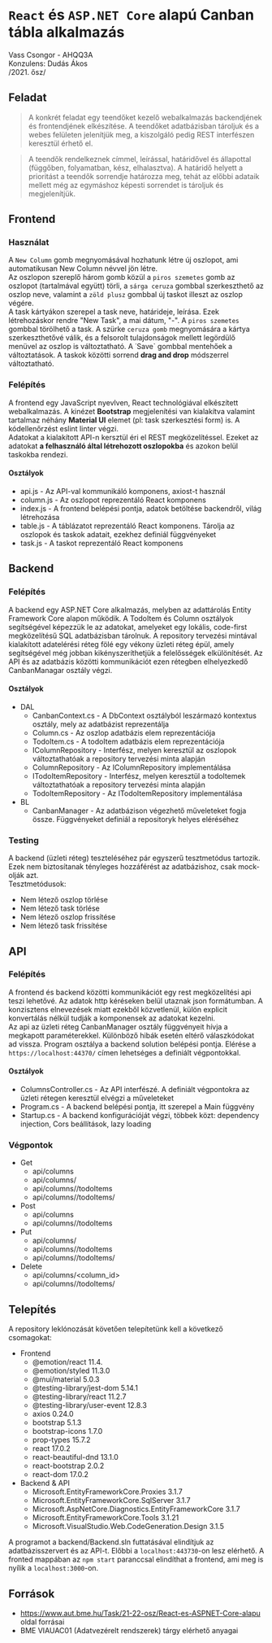 # `React` és `ASP.NET Core` alapú Canban tábla alkalmazás  
Vass Csongor - AHQQ3A  
Konzulens: Dudás Ákos  
/2021. ősz/  

## Feladat
>A konkrét feladat egy teendőket kezelő webalkalmazás backendjének és frontendjének elkészítése. A teendőket adatbázisban tároljuk és a webes felületen jelenítjük meg, a kiszolgáló pedig REST interfészen keresztül érhető el.  

>A teendők rendelkeznek címmel, leírással, határidővel és állapottal (függőben, folyamatban, kész, elhalasztva). A határidő helyett a prioritást a teendők sorrendje határozza meg, tehát az előbbi adataik mellett még az egymáshoz képesti sorrendet is tároljuk és megjelenítjük.  


## Frontend
### Használat
A `New Column` gomb megnyomásával hozhatunk létre új oszlopot, ami automatikusan New Column névvel jön létre.  
Az oszlopon szereplő három gomb közül a `piros szemetes` gomb az oszlopot (tartalmával együtt) törli, a `sárga ceruza` gombbal szerkeszthető az oszlop neve, valamint a `zöld plusz` gombbal új taskot illeszt az oszlop végére.  
A task kártyákon szerepel a task neve, határideje, leírása. Ezek létrehozáskor rendre "New Task", a mai dátum, "-". A `piros szemetes` gombbal törölhető a task. A szürke `ceruza gomb` megnyomására a kártya szerkeszthetővé válik, és a felsorolt tulajdonságok mellett legördülő menüvel az oszlop is változtatható. A ˙Save` gombbal mentehőek a változtatások.
A taskok közötti sorrend **drag and drop** módszerrel változtatható.  
### Felépítés
A frontend egy JavaScript nyevlven, React technológiával elkészített webalkalmazás. A kinézet **Bootstrap** megjelenítési van kialakítva valamint tartalmaz néhány **Material UI** elemet (pl: task szerkesztési form) is. A kódellenőrzést eslint linter végzi.  
Adatokat a kialakított API-n kersztül éri el REST megközelítéssel. Ezeket az adatokat **a felhasználó által létrehozott oszlopokba** és azokon belül taskokba rendezi.  
#### Osztályok
* api.js - Az API-val kommunikáló komponens, axiost-t használ
* column.js - Az oszlopot reprezentáló React komponens
* index.js - A frontend belépési pontja, adatok betöltése backendről, világ létrehozása
* table.js - A táblázatot reprezentáló React komponens. Tárolja az oszlopok és taskok adatait, ezekhez definiál függvényeket
* task.js - A taskot reprezentáló React komponens

## Backend
### Felépítés
A backend egy ASP.NET Core alkalmazás, melyben az adattárolás Entity Framework Core alapon működik. A TodoItem és Column osztályok segítségével képezzük le az adatokat, amelyeket egy lokális, code-first megközelítésű SQL adatbázisban tárolnuk. A repository tervezési mintával kialakított adatelérési réteg fölé egy vékony üzleti réteg épül, amely segítségével még jobban kikényszeríthetjük a felelősségek elkülönítését. Az API és az adatbázis közötti kommunikációt ezen rétegben elhelyezkedő CanbanManagar osztály végzi.  
#### Osztályok
* DAL
    * CanbanContext.cs - A DbContext osztályból leszármazó kontextus osztály, mely az adatbázist reprezentálja
    * Column.cs - Az oszlop adatbázis elem reprezentációja
    * TodoItem.cs - A todoItem adatbázis elem reprezentációja
    * IColumnRepository - Interfész, melyen keresztül az oszlopok változtathatóak a repository tervezési minta alapján
    * ColumnRepository - Az IColumnRepository implementálása
    * ITodoItemRepository - Interfész, melyen keresztül a todoItemek változtathatóak a repository tervezési minta alapján
    * TodoItemRepository - Az ITodoItemRepository implementálása
* BL
    * CanbanManager - Az adatbázison végezhető műveleteket fogja össze. Függvényeket definiál a repositoryk helyes eléréséhez

### Testing
A backend (üzleti réteg) teszteléséhez pár egyszerű tesztmetódus tartozik. Ezek nem biztosítanak tényleges hozzáférést az adatbázishoz, csak mock-olják azt.  
Tesztmetódusok:
* Nem létező oszlop törlése
* Nem létező task törlése
* Nem létező oszlop frissítése
* Nem létező task frissítése

## API
### Felépítés
A frontend és backend közötti kommunikációt egy rest megközelítési api teszi lehetővé. Az adatok http kéréseken belül utaznak json formátumban. A konzisztens elnevezések miatt ezekből közvetlenül, külön explicit konvertálás nélkül tudják a komponensek az adatokat kezelni.  
Az api az üzleti réteg CanbanManager osztály függvényeit hívja a megkapott paraméterekkel. Különböző hibák esetén eltérő válaszkódokat ad vissza. Program osztálya a backend solution belépési pontja.
Elérése a `https://localhost:44370/` címen lehetséges a definiált végpontokkal.  
#### Osztályok
* ColumnsController.cs - Az API interfészé. A definiált végpontokra az üzleti rétegen keresztül elvégzi a műveleteket
* Program.cs - A backend belépési pontja, itt szerepel a Main függvény
* Startup.cs - A backend konfigurációját végzi, többek közt: dependency injection, Cors beállítások, lazy loading

### Végpontok
* Get
    * api/columns
    * api/columns/<columnId>
    * api/columns/<columnId>/todoItems
    * api/columns/<columnId>/todoItems/<todoItemId>
* Post
    * api/columns
    * api/columns/<columnId>/todoItems
* Put
    * api/columns/<columnId>
    * api/columns/<columnId>/todoItems
    * api/columns/<columnId>/todoItems/<todoItemId>
* Delete
    * api/columns/<column_id>
    * api/columns/<columnId>/todoItems/<todoItemId>


## Telepítés
A repository leklónozását követően telepítetünk kell a következő csomagokat:
* Frontend
    * @emotion/react 11.4.
    * @emotion/styled 11.3.0
    * @mui/material 5.0.3
    * @testing-library/jest-dom 5.14.1
    * @testing-library/react 11.2.7
    * @testing-library/user-event 12.8.3
    * axios 0.24.0
    * bootstrap 5.1.3
    * bootstrap-icons 1.7.0
    * prop-types 15.7.2
    * react 17.0.2
    * react-beautiful-dnd 13.1.0
    * react-bootstrap 2.0.2
    * react-dom 17.0.2
* Backend & API
    * Microsoft.EntityFrameworkCore.Proxies 3.1.7
    * Microsoft.EntityFrameworkCore.SqlServer 3.1.7
    * Microsoft.AspNetCore.Diagnostics.EntityFrameworkCore 3.1.7
    * Microsoft.EntityFrameworkCore.Tools 3.1.21
    * Microsoft.VisualStudio.Web.CodeGeneration.Design 3.1.5

A programot a backend/Backend.sln futtatásával elindítjuk az adatbázisszervert és az API-t. Előbbi a `localhost:443730`-on lesz elérhető. A fronted mappában az `npm start` paranccsal elindíthat a frontend, ami meg is nyílik a `localhost:3000`-on.

## Források
* https://www.aut.bme.hu/Task/21-22-osz/React-es-ASPNET-Core-alapu oldal forrásai
* BME VIAUAC01 (Adatvezérelt rendszerek) tárgy elérhető anyagai
